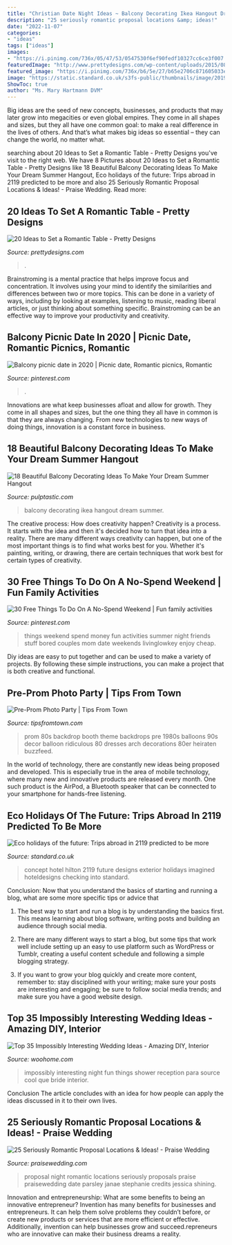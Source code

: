 ```yaml
---
title: "Christian Date Night Ideas ~ Balcony Decorating Ikea Hangout Dream Summer"
description: "25 seriously romantic proposal locations &amp; ideas!"
date: "2022-11-07"
categories:
- "ideas"
tags: ["ideas"]
images:
- "https://i.pinimg.com/736x/05/47/53/0547530f6ef90fedf10327cc6ce3f007.jpg"
featuredImage: "http://www.prettydesigns.com/wp-content/uploads/2015/08/20-ideas-to-set-a-romantic-table13.jpg"
featured_image: "https://i.pinimg.com/736x/b6/5e/27/b65e2706c871605033ea45802f484625.jpg"
image: "https://static.standard.co.uk/s3fs-public/thumbnails/image/2019/06/19/09/hilton-100-checking-into-2119-exterior-0.jpg"
ShowToc: true
author: "Ms. Mary Hartmann DVM"
---
```



Big ideas are the seed of new concepts, businesses, and products that may later grow into megacities or even global empires. They come in all shapes and sizes, but they all have one common goal: to make a real difference in the lives of others. And that’s what makes big ideas so essential – they can change the world, no matter what.

	

		
searching about 20 Ideas to Set a Romantic Table - Pretty Designs you've visit to the right web. We have 8 Pictures about 20 Ideas to Set a Romantic Table - Pretty Designs like 18 Beautiful Balcony Decorating Ideas To Make Your Dream Summer Hangout, Eco holidays of the future: Trips abroad in 2119 predicted to be more and also 25 Seriously Romantic Proposal Locations &amp; Ideas! - Praise Wedding. Read more:
		
    
## 20 Ideas To Set A Romantic Table - Pretty Designs

<img loading=lazy src="http://www.prettydesigns.com/wp-content/uploads/2015/08/20-ideas-to-set-a-romantic-table13.jpg" onerror="this.onerror=null;this.src='https://tse3.mm.bing.net/th?id=OIP.2IQ7SrVe--TlzsIdek4c3wHaLI&amp;pid=15.1';" alt="20 Ideas to Set a Romantic Table - Pretty Designs">

_Source: prettydesigns.com_

>. 

	

Brainstroming is a mental practice that helps improve focus and concentration. It involves using your mind to identify the similarities and differences between two or more topics. This can be done in a variety of ways, including by looking at examples, listening to music, reading liberal articles, or just thinking about something specific. Brainstroming can be an effective way to improve your productivity and creativity.

    
## Balcony Picnic Date In 2020 | Picnic Date, Romantic Picnics, Romantic

<img loading=lazy src="https://i.pinimg.com/736x/05/47/53/0547530f6ef90fedf10327cc6ce3f007.jpg" onerror="this.onerror=null;this.src='https://tse1.mm.bing.net/th?id=OIP.rug8gsQNDjF5Ow2z5hDtQwHaJ3&amp;pid=15.1';" alt="Balcony picnic date in 2020 | Picnic date, Romantic picnics, Romantic">

_Source: pinterest.com_

>. 

	

Innovations are what keep businesses afloat and allow for growth. They come in all shapes and sizes, but the one thing they all have in common is that they are always changing. From new technologies to new ways of doing things, innovation is a constant force in business.

    
## 18 Beautiful Balcony Decorating Ideas To Make Your Dream Summer Hangout

<img loading=lazy src="https://i0.wp.com/pulptastic.com/wp-content/uploads/2016/06/balcony-decorating-ideas-53-573d904fbcd09__700.jpg?w=662" onerror="this.onerror=null;this.src='https://tse4.mm.bing.net/th?id=OIP.v8iOdrCVZoTPP1ay8K99uwHaKa&amp;pid=15.1';" alt="18 Beautiful Balcony Decorating Ideas To Make Your Dream Summer Hangout">

_Source: pulptastic.com_

>balcony decorating ikea hangout dream summer. 

	

The creative process: How does creativity happen?
Creativity is a process. It starts with the idea and then it's decided how to turn that idea into a reality. There are many different ways creativity can happen, but one of the most important things is to find what works best for you. Whether it's painting, writing, or drawing, there are certain techniques that work best for certain types of creativity.

    
## 30 Free Things To Do On A No-Spend Weekend | Fun Family Activities

<img loading=lazy src="https://i.pinimg.com/736x/b6/5e/27/b65e2706c871605033ea45802f484625.jpg" onerror="this.onerror=null;this.src='https://tse3.mm.bing.net/th?id=OIP.etD4-PsNM4DG4YVyO6lQIAHaOX&amp;pid=15.1';" alt="30 Free Things To Do On A No-Spend Weekend | Fun family activities">

_Source: pinterest.com_

>things weekend spend money fun activities summer night friends stuff bored couples mom date weekends livinglowkey enjoy cheap. 

	

Diy ideas are easy to put together and can be used to make a variety of projects. By following these simple instructions, you can make a project that is both creative and functional.

    
## Pre-Prom Photo Party | Tips From Town

<img loading=lazy src="http://www.tipsfromtown.com/wp-content/uploads/2013/03/Pre-Prom-Photo-Party-retro1.jpeg" onerror="this.onerror=null;this.src='https://tse1.mm.bing.net/th?id=OIP.f8qVCB98W7ml5DDPF7FUSwHaKk&amp;pid=15.1';" alt="Pre-Prom Photo Party | Tips From Town">

_Source: tipsfromtown.com_

>prom 80s backdrop booth theme backdrops pre 1980s balloons 90s decor balloon ridiculous 80 dresses arch decorations 80er heiraten buzzfeed. 

	

In the world of technology, there are constantly new ideas being proposed and developed. This is especially true in the area of mobile technology, where many new and innovative products are released every month. One such product is the AirPod, a Bluetooth speaker that can be connected to your smartphone for hands-free listening.

    
## Eco Holidays Of The Future: Trips Abroad In 2119 Predicted To Be More

<img loading=lazy src="https://static.standard.co.uk/s3fs-public/thumbnails/image/2019/06/19/09/hilton-100-checking-into-2119-exterior-0.jpg" onerror="this.onerror=null;this.src='https://tse4.mm.bing.net/th?id=OIP.8HZ2OEHxssjDEbDYUd1oJQHaE8&amp;pid=15.1';" alt="Eco holidays of the future: Trips abroad in 2119 predicted to be more">

_Source: standard.co.uk_

>concept hotel hilton 2119 future designs exterior holidays imagined hoteldesigns checking into standard. 

	

Conclusion: Now that you understand the basics of starting and running a blog, what are some more specific tips or advice that
1. The best way to start and run a blog is by understanding the basics first. This means learning about blog software, writing posts and building an audience through social media.
2. There are many different ways to start a blog, but some tips that work well include setting up an easy to use platform such as WordPress or Tumblr, creating a useful content schedule and following a simple blogging strategy.

3. If you want to grow your blog quickly and create more content, remember to: stay disciplined with your writing; make sure your posts are interesting and engaging; be sure to follow social media trends; and make sure you have a good website design.

    
## Top 35 Impossibly Interesting Wedding Ideas - Amazing DIY, Interior

<img loading=lazy src="http://www.woohome.com/wp-content/uploads/2014/02/Impossibly-Interesting-Wedding-Ideas-18.jpg" onerror="this.onerror=null;this.src='https://tse2.mm.bing.net/th?id=OIP.faXxY6GYPFPkLExCaHHzfQHaLH&amp;pid=15.1';" alt="Top 35 Impossibly Interesting Wedding Ideas - Amazing DIY, Interior">

_Source: woohome.com_

>impossibly interesting night fun things shower reception para source cool que bride interior. 

	

Conclusion
The article concludes with an idea for how people can apply the ideas discussed in it to their own lives.

    
## 25 Seriously Romantic Proposal Locations &amp; Ideas! - Praise Wedding

<img loading=lazy src="http://www.praisewedding.com/wp-content/uploads/2014/12/proposal2-night.jpg" onerror="this.onerror=null;this.src='https://tse2.mm.bing.net/th?id=OIP.KFiKXkEYZByPdDxIgiP2YwHaPV&amp;pid=15.1';" alt="25 Seriously Romantic Proposal Locations &amp; Ideas! - Praise Wedding">

_Source: praisewedding.com_

>proposal night romantic locations seriously proposals praise praisewedding date parsley janae stephanie credits jessica shining. 

	

Innovation and entrepreneurship: What are some benefits to being an innovative entrepreneur?
Invention has many benefits for businesses and entrepreneurs. It can help them solve problems they couldn’t before, or create new products or services that are more efficient or effective. Additionally, invention can help businesses grow and succeed.repreneurs who are innovative can make their business dreams a reality.

